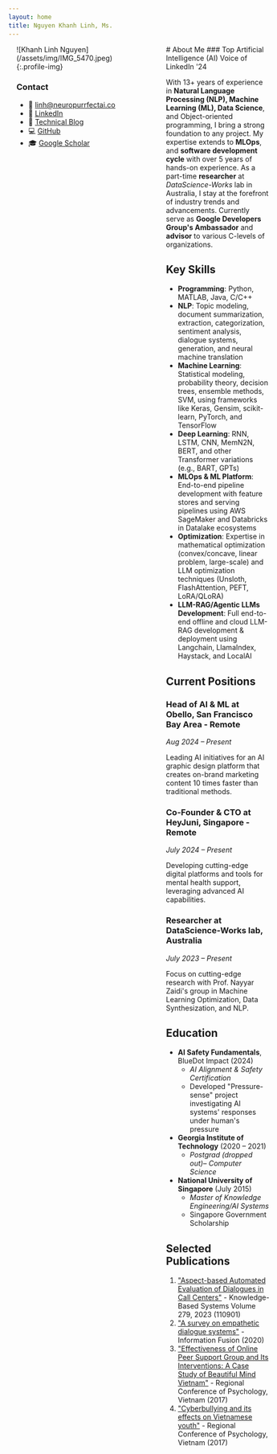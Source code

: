 ```yaml
---
layout: home
title: Nguyen Khanh Linh, Ms.
---
```


<div markdown="1" style="display: flex; gap: 3rem; width: 100%; margin: 0 auto; padding: 0 1rem;">
<div markdown="1" style="flex: 0 0 250px;">
![Khanh Linh Nguyen](/assets/img/IMG_5470.jpeg){:.profile-img}

### Contact
- 📧 [linh@neuropurrfectai.co](mailto:linh@neuropurrfectai.co)
- 🔗 [LinkedIn](https://linkedin.com/in/linhnguyenkhanh)
- 📝 [Technical Blog](https://neuropurrfectai.substack.com)
- 💻 [GitHub](https://github.com/linhkid)
- 🎓 [Google Scholar](https://t.ly/71Qvo)
</div>

<div markdown="1" style="flex: 1; width: 1200px">
# About Me
### Top Artificial Intelligence (AI) Voice of LinkedIn '24

With 13+ years of experience in **Natural Language Processing (NLP), Machine Learning (ML), Data Science**, and Object-oriented programming, I bring a strong foundation to any project. My expertise extends to **MLOps**, and **software development cycle** with over 5 years of hands-on experience. As a part-time **researcher** at *DataScience-Works* lab in Australia, I stay at the forefront of industry trends and advancements. Currently serve as **Google Developers Group's Ambassador** and **advisor** to various C-levels of organizations.

## Key Skills
- **Programming**: Python, MATLAB, Java, C/C++
- **NLP**: Topic modeling, document summarization, extraction, categorization, sentiment analysis, dialogue systems, generation, and neural machine translation
- **Machine Learning**: Statistical modeling, probability theory, decision trees, ensemble methods, SVM, using frameworks like Keras, Gensim, scikit-learn, PyTorch, and TensorFlow
- **Deep Learning**: RNN, LSTM, CNN, MemN2N, BERT, and other Transformer variations (e.g., BART, GPTs)
- **MLOps & ML Platform**: End-to-end pipeline development with feature stores and serving pipelines using AWS SageMaker and Databricks in Datalake ecosystems
- **Optimization**: Expertise in mathematical optimization (convex/concave, linear problem, large-scale) and LLM optimization techniques (Unsloth, FlashAttention, PEFT, LoRA/QLoRA)
- **LLM-RAG/Agentic LLMs Development**: Full end-to-end offline and cloud LLM-RAG development & deployment using Langchain, LlamaIndex, Haystack, and LocalAI

## Current Positions

### Head of AI & ML at Obello, San Francisco Bay Area - Remote
*Aug 2024 – Present*

Leading AI initiatives for an AI graphic design platform that creates on-brand marketing content 10 times faster than traditional methods.

### Co-Founder & CTO at HeyJuni, Singapore - Remote
*July 2024 – Present*

Developing cutting-edge digital platforms and tools for mental health support, leveraging advanced AI capabilities.

### Researcher at DataScience-Works lab, Australia
*July 2023 – Present*

Focus on cutting-edge research with Prof. Nayyar Zaidi's group in Machine Learning Optimization, Data Synthesization, and NLP.

## Education

- **AI Safety Fundamentals**, BlueDot Impact (2024)
  - *AI Alignment & Safety Certification*
  - Developed "Pressure-sense" project investigating AI systems' responses under human's pressure
- **Georgia Institute of Technology** (2020 – 2021)
  - *Postgrad (dropped out)– Computer Science*
- **National University of Singapore** (July 2015)
  - *Master of Knowledge Engineering/AI Systems*
  - Singapore Government Scholarship

## Selected Publications
1. ["Aspect-based Automated Evaluation of Dialogues in Call Centers"](https://www.sciencedirect.com/science/article/pii/S0950705123006512) - Knowledge-Based Systems Volume 279, 2023 (110901)
2. ["A survey on empathetic dialogue systems"](https://www.sciencedirect.com/science/article/abs/pii/S1566253520303092) - Information Fusion (2020)
3. ["Effectiveness of Online Peer Support Group and Its Interventions: A Case Study of Beautiful Mind Vietnam"](assets/docs/THE_EFFECTS_OF_SOCIAL_MEDIA_ON_YOUTH_DEV.pdf) - Regional Conference of Psychology, Vietnam (2017)
4. ["Cyberbullying and its effects on Vietnamese youth"](assets/docs/THE_EFFECTS_OF_SOCIAL_MEDIA_ON_YOUTH_DEV.pdf) - Regional Conference of Psychology, Vietnam (2017)
</div>

</div>

<div style="text-align: center; margin-top: 2rem;">

</div>

<style>
.profile-img {
    width: 100%;
    max-width: 250px;
    border-radius: 50%;
    margin-bottom: 1rem;
}

.container {
    width: 95%;
    margin: 0 auto;
}

.content {
    font-size: 16px;
    line-height: 1.6;
    max-width: none;
}

.main-content {
    flex: 1;
    min-width: 0;
    padding-right: 2rem;
}
</style>